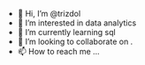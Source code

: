 - 👋 Hi, I’m @trizdol
- 👀 I’m interested in data analytics
- 🌱 I’m currently learning sql
- 💞️ I’m looking to collaborate on .
- 📫 How to reach me ...

<!---
trizdol/trizdol is a ✨ special ✨ repository because its `README.md` (this file) appears on your GitHub profile.
You can click the Preview link to take a look at your changes.
--->

